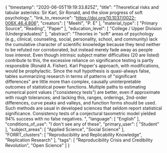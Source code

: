 {
    "timestamp": "2020-06-05T19:19:33.825Z",
    "title": "Theoretical risks and tabular asterisks: Sir Karl, Sir Ronald, and the slow progress of soft psychology.",
    "link_to_resource": "https://doi.org/10.1037/0022-006X.46.4.806",
    "creators": [
        "Meehl",
        "P. E"
    ],
    "material_type": [
        "Primary Source",
        "Reading",
        "Paper"
    ],
    "education_level": [
        "College / Upper Division (Undergraduates)"
    ],
    "abstract": "Theories in \"soft\" areas of psychology (e.g., clinical, counseling, social, personality, school, and community) lack the cumulative character of scientific knowledge because they tend neither to be refuted nor corroborated, but instead merely fade away as people lose interest. Even though intrinsic subject matter difficulties (20 are listed) contribute to this, the excessive reliance on significance testing is partly responsible (Ronald A. Fisher). Karl Popper's approach, with modifications, would be prophylactic. Since the null hypothesis is quasi-always false, tables summarizing research in terms of patterns of \"significant differences\" are little more than complex, causally uninterpretable outcomes of statistical power functions. Multiple paths to estimating numerical point values (\"consistency tests\") are better, even if approximate with rough tolerances; and lacking this, ranges, orderings, 2nd-order differences, curve peaks and valleys, and function forms should be used. Such methods are usual in developed sciences that seldom report statistical significance. Consistency tests of a conjectural taxometric model yielded 94% success with no false negatives. ",
    "language": [
        "English"
    ],
    "conditions_of_use": "I don't see any of these",
    "primary_user": [
        "Student"
    ],
    "subject_areas": [
        "Applied Science",
        "Social Science"
    ],
    "FORRT_clusters": [
        "Reproducibility and Replicability Knowledge",
        "Replication Research"
    ],
    "tags": [
        "Reproducibility Crisis and Credibility Revolution",
        "Open Science"
    ]
}